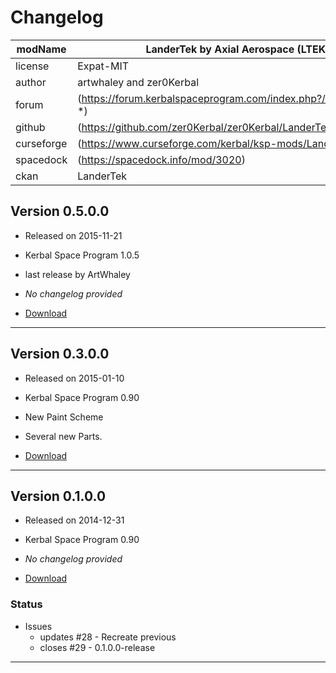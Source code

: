 # Changelog

| modName    | LanderTek by Axial Aerospace (LTEK)                              |
| ---------- | ---------------------------------------------------------------- |
| license    | Expat-MIT                                                        |
| author     | artwhaley and zer0Kerbal                                         |
| forum      | (https://forum.kerbalspaceprogram.com/index.php?/topic/207923-*) |
| github     | (https://github.com/zer0Kerbal/zer0Kerbal/LanderTek)             |
| curseforge | (https://www.curseforge.com/kerbal/ksp-mods/LanderTek)           |
| spacedock  | (https://spacedock.info/mod/3020)                                |
| ckan       | LanderTek                                                        |

## Version 0.5.0.0

* Released on 2015-11-21
* Kerbal Space Program 1.0.5

* last release by ArtWhaley
* *No changelog provided*
* [Download](https://web.archive.org/web/20151124102839/https://kerbalstuff.com/mod/469/LanderTek%20-%20modular%20lander%20parts...%20for%20landing./download/0.5)

---

## Version 0.3.0.0

* Released on 2015-01-10
* Kerbal Space Program 0.90

* New Paint Scheme
* Several new Parts.
* [Download](https://web.archive.org/web/20151124102839/https://kerbalstuff.com/mod/469/LanderTek%20-%20modular%20lander%20parts...%20for%20landing./download/3)

---

## Version 0.1.0.0

* Released on 2014-12-31
* Kerbal Space Program 0.90

* *No changelog provided*
* [Download](https://web.archive.org/web/20151124102839/https://kerbalstuff.com/mod/469/LanderTek%20-%20modular%20lander%20parts...%20for%20landing./download/0.1)

### Status

* Issues
  * updates #28 - Recreate previous
  * closes #29 - 0.1.0.0-release

---
